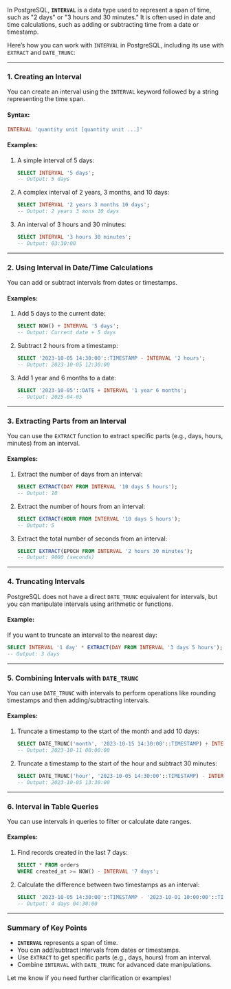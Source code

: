 In PostgreSQL, **`INTERVAL`** is a data type used to represent a span of time, such as "2 days" or "3 hours and 30 minutes." It is often used in date and time calculations, such as adding or subtracting time from a date or timestamp.

Here’s how you can work with `INTERVAL` in PostgreSQL, including its use with `EXTRACT` and `DATE_TRUNC`:

---

### **1. Creating an Interval**
You can create an interval using the `INTERVAL` keyword followed by a string representing the time span.

#### Syntax:
```sql
INTERVAL 'quantity unit [quantity unit ...]'
```

#### Examples:
1. A simple interval of 5 days:
   ```sql
   SELECT INTERVAL '5 days';
   -- Output: 5 days
   ```

2. A complex interval of 2 years, 3 months, and 10 days:
   ```sql
   SELECT INTERVAL '2 years 3 months 10 days';
   -- Output: 2 years 3 mons 10 days
   ```

3. An interval of 3 hours and 30 minutes:
   ```sql
   SELECT INTERVAL '3 hours 30 minutes';
   -- Output: 03:30:00
   ```

---

### **2. Using Interval in Date/Time Calculations**
You can add or subtract intervals from dates or timestamps.

#### Examples:
1. Add 5 days to the current date:
   ```sql
   SELECT NOW() + INTERVAL '5 days';
   -- Output: Current date + 5 days
   ```

2. Subtract 2 hours from a timestamp:
   ```sql
   SELECT '2023-10-05 14:30:00'::TIMESTAMP - INTERVAL '2 hours';
   -- Output: 2023-10-05 12:30:00
   ```

3. Add 1 year and 6 months to a date:
   ```sql
   SELECT '2023-10-05'::DATE + INTERVAL '1 year 6 months';
   -- Output: 2025-04-05
   ```

---

### **3. Extracting Parts from an Interval**
You can use the `EXTRACT` function to extract specific parts (e.g., days, hours, minutes) from an interval.

#### Examples:
1. Extract the number of days from an interval:
   ```sql
   SELECT EXTRACT(DAY FROM INTERVAL '10 days 5 hours');
   -- Output: 10
   ```

2. Extract the number of hours from an interval:
   ```sql
   SELECT EXTRACT(HOUR FROM INTERVAL '10 days 5 hours');
   -- Output: 5
   ```

3. Extract the total number of seconds from an interval:
   ```sql
   SELECT EXTRACT(EPOCH FROM INTERVAL '2 hours 30 minutes');
   -- Output: 9000 (seconds)
   ```

---

### **4. Truncating Intervals**
PostgreSQL does not have a direct `DATE_TRUNC` equivalent for intervals, but you can manipulate intervals using arithmetic or functions.

#### Example:
If you want to truncate an interval to the nearest day:
```sql
SELECT INTERVAL '1 day' * EXTRACT(DAY FROM INTERVAL '3 days 5 hours');
-- Output: 3 days
```

---

### **5. Combining Intervals with `DATE_TRUNC`**
You can use `DATE_TRUNC` with intervals to perform operations like rounding timestamps and then adding/subtracting intervals.

#### Examples:
1. Truncate a timestamp to the start of the month and add 10 days:
   ```sql
   SELECT DATE_TRUNC('month', '2023-10-15 14:30:00'::TIMESTAMP) + INTERVAL '10 days';
   -- Output: 2023-10-11 00:00:00
   ```

2. Truncate a timestamp to the start of the hour and subtract 30 minutes:
   ```sql
   SELECT DATE_TRUNC('hour', '2023-10-05 14:30:00'::TIMESTAMP) - INTERVAL '30 minutes';
   -- Output: 2023-10-05 13:30:00
   ```

---

### **6. Interval in Table Queries**
You can use intervals in queries to filter or calculate date ranges.

#### Examples:
1. Find records created in the last 7 days:
   ```sql
   SELECT * FROM orders
   WHERE created_at >= NOW() - INTERVAL '7 days';
   ```

2. Calculate the difference between two timestamps as an interval:
   ```sql
   SELECT '2023-10-05 14:30:00'::TIMESTAMP - '2023-10-01 10:00:00'::TIMESTAMP;
   -- Output: 4 days 04:30:00
   ```

---

### **Summary of Key Points**
- **`INTERVAL`** represents a span of time.
- You can add/subtract intervals from dates or timestamps.
- Use `EXTRACT` to get specific parts (e.g., days, hours) from an interval.
- Combine `INTERVAL` with `DATE_TRUNC` for advanced date manipulations.

Let me know if you need further clarification or examples!